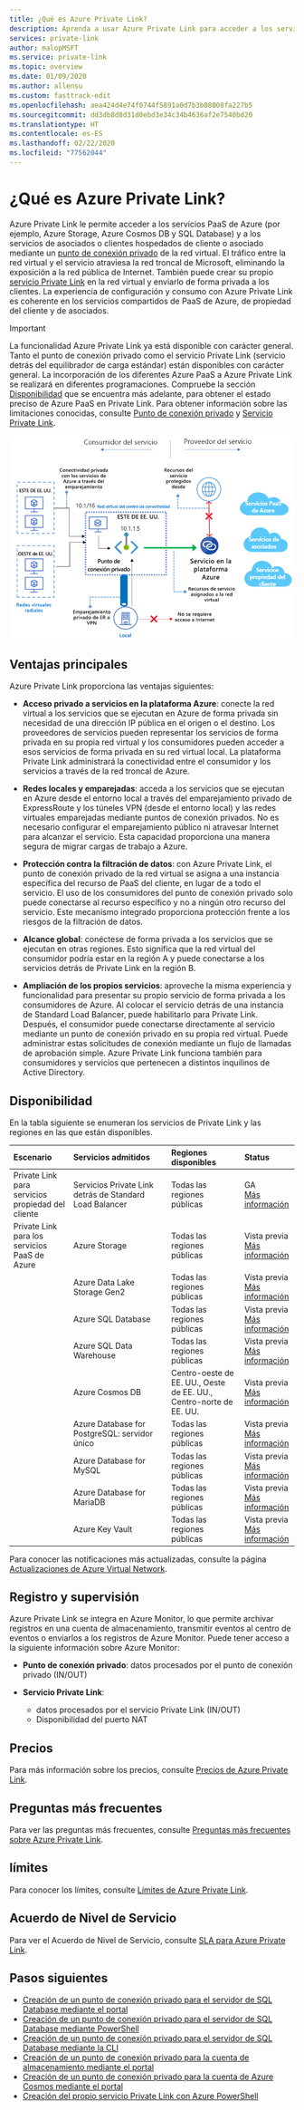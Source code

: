 ```yaml
---
title: ¿Qué es Azure Private Link?
description: Aprenda a usar Azure Private Link para acceder a los servicios PaaS de Azure (por ejemplo, Azure Storage y SQL Database) y a los servicios de asociados o clientes hospedados en Azure a través de un punto de conexión privado de la red virtual.
services: private-link
author: malopMSFT
ms.service: private-link
ms.topic: overview
ms.date: 01/09/2020
ms.author: allensu
ms.custom: fasttrack-edit
ms.openlocfilehash: aea424d4e74f0744f5891a0d7b3b08008fa227b5
ms.sourcegitcommit: dd3db8d8d31d0ebd3e34c34b4636af2e7540bd20
ms.translationtype: HT
ms.contentlocale: es-ES
ms.lasthandoff: 02/22/2020
ms.locfileid: "77562044"
---
```

# <a name="what-is-azure-private-link"></a>¿Qué es Azure Private Link? 
Azure Private Link le permite acceder a los servicios PaaS de Azure (por ejemplo, Azure Storage, Azure Cosmos DB y SQL Database) y a los servicios de asociados o clientes hospedados de cliente o asociado mediante un [punto de conexión privado](private-endpoint-overview.md) de la red virtual. El tráfico entre la red virtual y el servicio atraviesa la red troncal de Microsoft, eliminando la exposición a la red pública de Internet. También puede crear su propio [servicio Private Link](private-link-service-overview.md) en la red virtual y enviarlo de forma privada a los clientes. La experiencia de configuración y consumo con Azure Private Link es coherente en los servicios compartidos de PaaS de Azure, de propiedad del cliente y de asociados.

> [!IMPORTANT]
> La funcionalidad Azure Private Link ya está disponible con carácter general. Tanto el punto de conexión privado como el servicio Private Link (servicio detrás del equilibrador de carga estándar) están disponibles con carácter general. La incorporación de los diferentes Azure PaaS a Azure Private Link se realizará en diferentes programaciones. Compruebe la sección [Disponibilidad](https://docs.microsoft.com/azure/private-link/private-link-overview#availability) que se encuentra más adelante, para obtener el estado preciso de Azure PaaS en Private Link. Para obtener información sobre las limitaciones conocidas, consulte [Punto de conexión privado](private-endpoint-overview.md#limitations) y [Servicio Private Link](private-link-service-overview.md#limitations). 

![Introducción al punto de conexión privado](media/private-link-overview/private-endpoint.png)

## <a name="key-benefits"></a>Ventajas principales
Azure Private Link proporciona las ventajas siguientes:  
- **Acceso privado a servicios en la plataforma Azure**: conecte la red virtual a los servicios que se ejecutan en Azure de forma privada sin necesidad de una dirección IP pública en el origen o el destino. Los proveedores de servicios pueden representar los servicios de forma privada en su propia red virtual y los consumidores pueden acceder a esos servicios de forma privada en su red virtual local. La plataforma Private Link administrará la conectividad entre el consumidor y los servicios a través de la red troncal de Azure. 
 
- **Redes locales y emparejadas**: acceda a los servicios que se ejecutan en Azure desde el entorno local a través del emparejamiento privado de ExpressRoute y los túneles VPN (desde el entorno local) y las redes virtuales emparejadas mediante puntos de conexión privados. No es necesario configurar el emparejamiento público ni atravesar Internet para alcanzar el servicio. Esta capacidad proporciona una manera segura de migrar cargas de trabajo a Azure.
 
- **Protección contra la filtración de datos**:  con Azure Private Link, el punto de conexión privado de la red virtual se asigna a una instancia específica del recurso de PaaS del cliente, en lugar de a todo el servicio. El uso de los consumidores del punto de conexión privado solo puede conectarse al recurso específico y no a ningún otro recurso del servicio. Este mecanismo integrado proporciona protección frente a los riesgos de la filtración de datos. 
 
- **Alcance global**: conéctese de forma privada a los servicios que se ejecutan en otras regiones. Esto significa que la red virtual del consumidor podría estar en la región A y puede conectarse a los servicios detrás de Private Link en la región B.  
 
- **Ampliación de los propios servicios**: aproveche la misma experiencia y funcionalidad para presentar su propio servicio de forma privada a los consumidores de Azure. Al colocar el servicio detrás de una instancia de Standard Load Balancer, puede habilitarlo para Private Link. Después, el consumidor puede conectarse directamente al servicio mediante un punto de conexión privado en su propia red virtual. Puede administrar estas solicitudes de conexión mediante un flujo de llamadas de aprobación simple. Azure Private Link funciona también para consumidores y servicios que pertenecen a distintos inquilinos de Active Directory. 

## <a name="availability"></a>Disponibilidad 
 En la tabla siguiente se enumeran los servicios de Private Link y las regiones en las que están disponibles. 

|Escenario  |Servicios admitidos  |Regiones disponibles | Status  |
|:---------|:-------------------|:-----------------|:--------|
|Private Link para servicios propiedad del cliente|Servicios Private Link detrás de Standard Load Balancer | Todas las regiones públicas  | GA <br/> [Más información](https://docs.microsoft.com/azure/private-link/private-link-service-overview) |
|Private Link para los servicios PaaS de Azure   | Azure Storage        |  Todas las regiones públicas      | Vista previa <br/> [Más información](/azure/storage/common/storage-private-endpoints)  |
|  | Azure Data Lake Storage Gen2        |  Todas las regiones públicas      | Vista previa <br/> [Más información](/azure/storage/common/storage-private-endpoints)  |
|  |  Azure SQL Database         | Todas las regiones públicas      |   Vista previa <br/> [Más información](https://docs.microsoft.com/azure/sql-database/sql-database-private-endpoint-overview)      |
||Azure SQL Data Warehouse| Todas las regiones públicas |Vista previa <br/> [Más información](https://docs.microsoft.com/azure/sql-database/sql-database-private-endpoint-overview)|
||Azure Cosmos DB| Centro-oeste de EE. UU., Oeste de EE. UU., Centro-norte de EE. UU. |Vista previa <br/> [Más información](https://docs.microsoft.com/azure/cosmos-db/how-to-configure-private-endpoints)|
|  |  Azure Database for PostgreSQL: servidor único         | Todas las regiones públicas      |   Vista previa <br/> [Más información](https://docs.microsoft.com/azure/postgresql/concepts-data-access-and-security-private-link)      |
|  |  Azure Database for MySQL         | Todas las regiones públicas      |   Vista previa <br/> [Más información](https://docs.microsoft.com/azure/mysql/concepts-data-access-security-private-link)     |
|  |  Azure Database for MariaDB         | Todas las regiones públicas      |   Vista previa <br/> [Más información](https://docs.microsoft.com/azure/mariadb/concepts-data-access-security-private-link)      |
|  |  Azure Key Vault         | Todas las regiones públicas      |   Vista previa   <br/> [Más información](https://docs.microsoft.com/azure/key-vault/private-link-service)   |

Para conocer las notificaciones más actualizadas, consulte la página [Actualizaciones de Azure Virtual Network](https://azure.microsoft.com/updates/?product=virtual-network).

## <a name="logging-and-monitoring"></a>Registro y supervisión

Azure Private Link se integra en Azure Monitor, lo que permite archivar registros en una cuenta de almacenamiento, transmitir eventos al centro de eventos o enviarlos a los registros de Azure Monitor. Puede tener acceso a la siguiente información sobre Azure Monitor: 
- **Punto de conexión privado**: datos procesados por el punto de conexión privado (IN/OUT)
 
- **Servicio Private Link**:
    - datos procesados por el servicio Private Link (IN/OUT)
    - Disponibilidad del puerto NAT  
 
## <a name="pricing"></a>Precios   
Para más información sobre los precios, consulte [Precios de Azure Private Link](https://azure.microsoft.com/pricing/details/private-link/).
 
## <a name="faqs"></a>Preguntas más frecuentes  
Para ver las preguntas más frecuentes, consulte [Preguntas más frecuentes sobre Azure Private Link](private-link-faq.md).
 
## <a name="limits"></a>límites  
Para conocer los límites, consulte [Límites de Azure Private Link](../azure-resource-manager/management/azure-subscription-service-limits.md#private-link-limits).

## <a name="service-level-agreement"></a>Acuerdo de Nivel de Servicio
Para ver el Acuerdo de Nivel de Servicio, consulte [SLA para Azure Private Link](https://azure.microsoft.com/support/legal/sla/private-link/v1_0/).

## <a name="next-steps"></a>Pasos siguientes
- [Creación de un punto de conexión privado para el servidor de SQL Database mediante el portal](create-private-endpoint-portal.md)
- [Creación de un punto de conexión privado para el servidor de SQL Database mediante PowerShell](create-private-endpoint-powershell.md)
- [Creación de un punto de conexión privado para el servidor de SQL Database mediante la CLI](create-private-endpoint-cli.md)
- [Creación de un punto de conexión privado para la cuenta de almacenamiento mediante el portal](create-private-endpoint-storage-portal.md)
- [Creación de un punto de conexión privado para la cuenta de Azure Cosmos mediante el portal](../cosmos-db/how-to-configure-private-endpoints.md)
- [Creación del propio servicio Private Link con Azure PowerShell](create-private-link-service-powershell.md)


 
